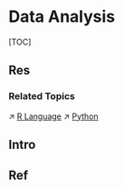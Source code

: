 # Data Analysis

[TOC]



## Res
### Related Topics
↗ [R Language](../../🔑%20CS%20Core/👩‍💻%20Programming%20Methodology%20and%20Languages/Interpreted%20Languages/R%20Language/R%20Language.md)
↗ [Python](../../🔑%20CS%20Core/👩‍💻%20Programming%20Methodology%20and%20Languages/Interpreted%20Languages/Python/Python.md)



## Intro


## Ref

